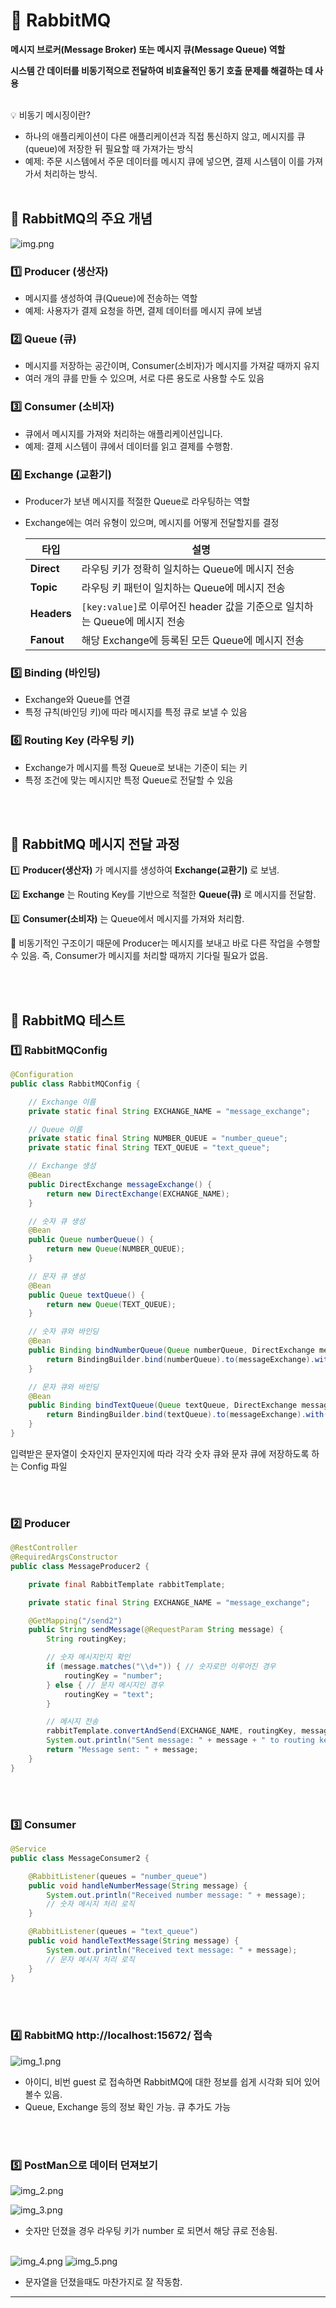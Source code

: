 # 📌 RabbitMQ
**메시지 브로커(Message Broker) 또는 메시지 큐(Message Queue) 역할**

**시스템 간 데이터를 비동기적으로 전달하여 비효율적인 동기 호출 문제를 해결하는 데 사용**

<br>
💡 비동기 메시징이란?

- 하나의 애플리케이션이 다른 애플리케이션과 직접 통신하지 않고, 메시지를 큐(queue)에 저장한 뒤 필요할 때 가져가는 방식
- 예제: 주문 시스템에서 주문 데이터를 메시지 큐에 넣으면, 결제 시스템이 이를 가져가서 처리하는 방식.
  <br><br>


## 📌 RabbitMQ의 주요 개념


![img.png](image/rabbitmq.png)


### 1️⃣ Producer (생산자)
- 메시지를 생성하여 큐(Queue)에 전송하는 역할
- 예제: 사용자가 결제 요청을 하면, 결제 데이터를 메시지 큐에 보냄


### 2️⃣ Queue (큐)
- 메시지를 저장하는 공간이며, Consumer(소비자)가 메시지를 가져갈 때까지 유지
- 여러 개의 큐를 만들 수 있으며, 서로 다른 용도로 사용할 수도 있음


### 3️⃣ Consumer (소비자)
- 큐에서 메시지를 가져와 처리하는 애플리케이션입니다.
- 예제: 결제 시스템이 큐에서 데이터를 읽고 결제를 수행함.


### 4️⃣ Exchange (교환기)
- Producer가 보낸 메시지를 적절한 Queue로 라우팅하는 역할
- Exchange에는 여러 유형이 있으며, 메시지를 어떻게 전달할지를 결정

  | 타입    | 설명 |
  |---------|------------------------------------------------|
  | **Direct**  | 라우팅 키가 정확히 일치하는 Queue에 메시지 전송 |
  | **Topic**   | 라우팅 키 패턴이 일치하는 Queue에 메시지 전송 |
  | **Headers** | `[key:value]`로 이루어진 header 값을 기준으로 일치하는 Queue에 메시지 전송 |
  | **Fanout**  | 해당 Exchange에 등록된 모든 Queue에 메시지 전송 |


### 5️⃣ Binding (바인딩)
- Exchange와 Queue를 연결
- 특정 규칙(바인딩 키)에 따라 메시지를 특정 큐로 보낼 수 있음


### 6️⃣ Routing Key (라우팅 키)
- Exchange가 메시지를 특정 Queue로 보내는 기준이 되는 키
- 특정 조건에 맞는 메시지만 특정 Queue로 전달할 수 있음

<br><br>



## 📌 RabbitMQ 메시지 전달 과정

1️⃣ **Producer(생산자)** 가 메시지를 생성하여 **Exchange(교환기)** 로 보냄.

2️⃣ **Exchange** 는 Routing Key를 기반으로 적절한 **Queue(큐)** 로 메시지를 전달함.

3️⃣ **Consumer(소비자)** 는 Queue에서 메시지를 가져와 처리함.

🚀 비동기적인 구조이기 때문에 Producer는 메시지를 보내고 바로 다른 작업을 수행할 수 있음.
즉, Consumer가 메시지를 처리할 때까지 기다릴 필요가 없음.

<br><br>



## 📌 RabbitMQ 테스트

### 1️⃣ RabbitMQConfig

```java
@Configuration
public class RabbitMQConfig {

    // Exchange 이름
    private static final String EXCHANGE_NAME = "message_exchange";

    // Queue 이름
    private static final String NUMBER_QUEUE = "number_queue";
    private static final String TEXT_QUEUE = "text_queue";

    // Exchange 생성
    @Bean
    public DirectExchange messageExchange() {
        return new DirectExchange(EXCHANGE_NAME);
    }

    // 숫자 큐 생성
    @Bean
    public Queue numberQueue() {
        return new Queue(NUMBER_QUEUE);
    }

    // 문자 큐 생성
    @Bean
    public Queue textQueue() {
        return new Queue(TEXT_QUEUE);
    }

    // 숫자 큐와 바인딩
    @Bean
    public Binding bindNumberQueue(Queue numberQueue, DirectExchange messageExchange) {
        return BindingBuilder.bind(numberQueue).to(messageExchange).with("number");
    }

    // 문자 큐와 바인딩
    @Bean
    public Binding bindTextQueue(Queue textQueue, DirectExchange messageExchange) {
        return BindingBuilder.bind(textQueue).to(messageExchange).with("text");
    }
}


```

입력받은 문자열이 숫자인지 문자인지에 따라 각각 숫자 큐와 문자 큐에 저장하도록 하는 Config 파일

<br><br>
### 2️⃣ Producer

```java
@RestController
@RequiredArgsConstructor
public class MessageProducer2 {

    private final RabbitTemplate rabbitTemplate;

    private static final String EXCHANGE_NAME = "message_exchange";

    @GetMapping("/send2")
    public String sendMessage(@RequestParam String message) {
        String routingKey;

        // 숫자 메시지인지 확인
        if (message.matches("\\d+")) { // 숫자로만 이루어진 경우
            routingKey = "number";
        } else { // 문자 메시지인 경우
            routingKey = "text";
        }

        // 메시지 전송
        rabbitTemplate.convertAndSend(EXCHANGE_NAME, routingKey, message);
        System.out.println("Sent message: " + message + " to routing key: " + routingKey);
        return "Message sent: " + message;
    }
}
```

<br><br>
### 3️⃣ Consumer

```java
@Service
public class MessageConsumer2 {

    @RabbitListener(queues = "number_queue")
    public void handleNumberMessage(String message) {
        System.out.println("Received number message: " + message);
        // 숫자 메시지 처리 로직
    }

    @RabbitListener(queues = "text_queue")
    public void handleTextMessage(String message) {
        System.out.println("Received text message: " + message);
        // 문자 메시지 처리 로직
    }
}

```
<br><br>
### 4️⃣ RabbitMQ http://localhost:15672/ 접속


![img_1.png](image/rabbitmq2.png)

- 아이디, 비번 guest 로 접속하면 RabbitMQ에 대한 정보를 쉽게 시각화 되어 있어 볼수 있음.
- Queue, Exchange 등의 정보 확인 가능. 큐 추가도 가능

<br><br>
### 5️⃣ PostMan으로 데이터 던져보기 
![img_2.png](image/rabbitmq3.png)

![img_3.png](image/rabbitmq4.png)

- 숫자만 던졌을 경우 라우팅 키가 number 로 되면서 해당 큐로 전송됨.
  <br><br>


![img_4.png](image/rabbitmq5.png)
![img_5.png](image/rabbitmq6.png)

- 문자열을 던졌을때도 마찬가지로 잘 작동함.

---
